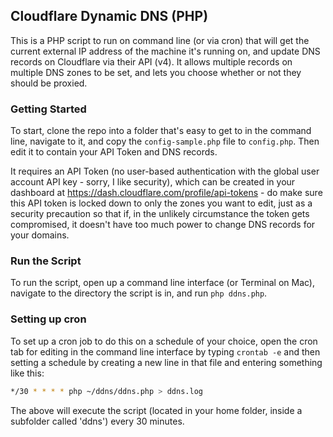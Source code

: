 ## Cloudflare Dynamic DNS (PHP)
This is a PHP script to run on command line (or via cron) that will get the current external IP address of the machine it's running on, and update DNS records on Cloudflare via their API (v4). It allows multiple records on multiple DNS zones to be set, and lets you choose whether or not they should be proxied.

### Getting Started
To start, clone the repo into a folder that's easy to get to in the command line, navigate to it, and copy the `config-sample.php` file to `config.php`. Then edit it to contain your API Token and DNS records.

It requires an API Token (no user-based authentication with the global user account API key - sorry, I like security), which can be created in your dashboard at https://dash.cloudflare.com/profile/api-tokens - do make sure this API token is locked down to only the zones you want to edit, just as a security precaution so that if, in the unlikely circumstance the token gets compromised, it doesn't have too much power to change DNS records for your domains.

### Run the Script
To run the script, open up a command line interface (or Terminal on Mac), navigate to the directory the script is in, and run `php ddns.php`.

### Setting up cron
To set up a cron job to do this on a schedule of your choice, open the cron tab for editing in the command line interface by typing `crontab -e` and then setting a schedule by creating a new line in that file and entering something like this:

```sh
*/30 * * * * php ~/ddns/ddns.php > ddns.log
```

The above will execute the script (located in your home folder, inside a subfolder called 'ddns') every 30 minutes.